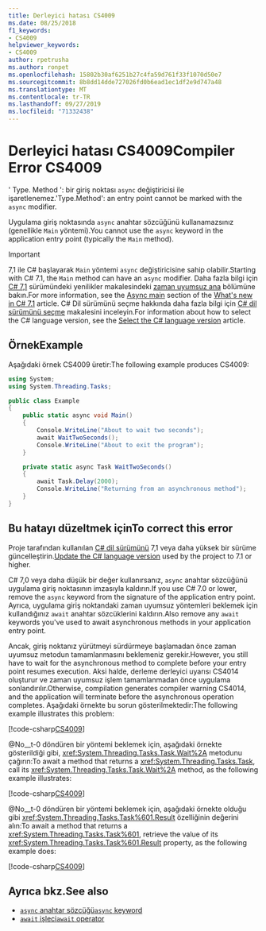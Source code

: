 ```yaml
---
title: Derleyici hatası CS4009
ms.date: 08/25/2018
f1_keywords:
- CS4009
helpviewer_keywords:
- CS4009
author: rpetrusha
ms.author: ronpet
ms.openlocfilehash: 15802b30af6251b27c4fa59d761f33f1070d50e7
ms.sourcegitcommit: 8b8dd14dde727026fd0b6ead1ec1df2e9d747a48
ms.translationtype: MT
ms.contentlocale: tr-TR
ms.lasthandoff: 09/27/2019
ms.locfileid: "71332438"
---
```

# <a name="compiler-error-cs4009"></a><span data-ttu-id="86fc2-102">Derleyici hatası CS4009</span><span class="sxs-lookup"><span data-stu-id="86fc2-102">Compiler Error CS4009</span></span>

<span data-ttu-id="86fc2-103">' Type. Method ': bir giriş noktası `async` değiştiricisi ile işaretlenemez.</span><span class="sxs-lookup"><span data-stu-id="86fc2-103">'Type.Method': an entry point cannot be marked with the `async` modifier.</span></span>

<span data-ttu-id="86fc2-104">Uygulama giriş noktasında `async` anahtar sözcüğünü kullanamazsınız (genellikle `Main` yöntemi).</span><span class="sxs-lookup"><span data-stu-id="86fc2-104">You cannot use the `async` keyword in the application entry point (typically the `Main` method).</span></span>

> [!IMPORTANT]
> <span data-ttu-id="86fc2-105">7,1 ile C# başlayarak `Main` yöntemi `async` değiştiricisine sahip olabilir.</span><span class="sxs-lookup"><span data-stu-id="86fc2-105">Starting with C# 7.1, the `Main` method can have an `async` modifier.</span></span> <span data-ttu-id="86fc2-106">Daha fazla bilgi için [ C# 7,1](../whats-new/csharp-7-1.md) sürümündeki yenilikler makalesindeki [zaman uyumsuz ana](../whats-new/csharp-7-1.md#async-main) bölümüne bakın.</span><span class="sxs-lookup"><span data-stu-id="86fc2-106">For more information, see the [Async main](../whats-new/csharp-7-1.md#async-main) section of the [What's new in C# 7.1](../whats-new/csharp-7-1.md) article.</span></span> <span data-ttu-id="86fc2-107">C# Dil sürümünü seçme hakkında daha fazla bilgi için [ C# dil sürümünü seçme](../language-reference/configure-language-version.md) makalesini inceleyin.</span><span class="sxs-lookup"><span data-stu-id="86fc2-107">For information about how to select the C# language version, see the [Select the C# language version](../language-reference/configure-language-version.md) article.</span></span>

## <a name="example"></a><span data-ttu-id="86fc2-108">Örnek</span><span class="sxs-lookup"><span data-stu-id="86fc2-108">Example</span></span>

<span data-ttu-id="86fc2-109">Aşağıdaki örnek CS4009 üretir:</span><span class="sxs-lookup"><span data-stu-id="86fc2-109">The following example produces CS4009:</span></span>

```csharp
using System;
using System.Threading.Tasks;

public class Example
{
    public static async void Main()
    {
        Console.WriteLine("About to wait two seconds");
        await WaitTwoSeconds();
        Console.WriteLine("About to exit the program");
    }

    private static async Task WaitTwoSeconds()
    {
        await Task.Delay(2000);
        Console.WriteLine("Returning from an asynchronous method");
    } 
}
```

## <a name="to-correct-this-error"></a><span data-ttu-id="86fc2-110">Bu hatayı düzeltmek için</span><span class="sxs-lookup"><span data-stu-id="86fc2-110">To correct this error</span></span>

<span data-ttu-id="86fc2-111">Proje tarafından kullanılan [ C# dil sürümünü](../language-reference/configure-language-version.md) 7,1 veya daha yüksek bir sürüme güncelleştirin.</span><span class="sxs-lookup"><span data-stu-id="86fc2-111">[Update the C# language version](../language-reference/configure-language-version.md) used by the project to 7.1 or higher.</span></span>

<span data-ttu-id="86fc2-112">C# 7,0 veya daha düşük bir değer kullanırsanız, `async` anahtar sözcüğünü uygulama giriş noktasının imzasıyla kaldırın.</span><span class="sxs-lookup"><span data-stu-id="86fc2-112">If you use C# 7.0 or lower, remove the `async` keyword from the signature of the application entry point.</span></span> <span data-ttu-id="86fc2-113">Ayrıca, uygulama giriş noktandaki zaman uyumsuz yöntemleri beklemek için kullandığınız `await` anahtar sözcüklerini kaldırın.</span><span class="sxs-lookup"><span data-stu-id="86fc2-113">Also remove any `await` keywords you've used to await asynchronous methods in your application entry point.</span></span> 

<span data-ttu-id="86fc2-114">Ancak, giriş noktanız yürütmeyi sürdürmeye başlamadan önce zaman uyumsuz metodun tamamlanmasını beklemeniz gerekir.</span><span class="sxs-lookup"><span data-stu-id="86fc2-114">However, you still have to wait for the asynchronous method to complete before your entry point resumes execution.</span></span> <span data-ttu-id="86fc2-115">Aksi halde, derleme derleyici uyarısı CS4014 oluşturur ve zaman uyumsuz işlem tamamlanmadan önce uygulama sonlandırılır.</span><span class="sxs-lookup"><span data-stu-id="86fc2-115">Otherwise, compilation generates compiler warning CS4014, and the application will terminate before the asynchronous operation completes.</span></span> <span data-ttu-id="86fc2-116">Aşağıdaki örnekte bu sorun gösterilmektedir:</span><span class="sxs-lookup"><span data-stu-id="86fc2-116">The following example illustrates this problem:</span></span>

[!code-csharp[CS4009](~/samples/snippets/csharp/misc/cs4009-1.cs)]

<span data-ttu-id="86fc2-117">@No__t-0 döndüren bir yöntemi beklemek için, aşağıdaki örnekte gösterildiği gibi, <xref:System.Threading.Tasks.Task.Wait%2A> metodunu çağırın:</span><span class="sxs-lookup"><span data-stu-id="86fc2-117">To await a method that returns a <xref:System.Threading.Tasks.Task>, call its <xref:System.Threading.Tasks.Task.Wait%2A> method, as the following example illustrates:</span></span>

[!code-csharp[CS4009](~/samples/snippets/csharp/misc/cs4009-2.cs)]

<span data-ttu-id="86fc2-118">@No__t-0 döndüren bir yöntemi beklemek için, aşağıdaki örnekte olduğu gibi <xref:System.Threading.Tasks.Task%601.Result> özelliğinin değerini alın:</span><span class="sxs-lookup"><span data-stu-id="86fc2-118">To await a method that returns a <xref:System.Threading.Tasks.Task%601>, retrieve the value of its <xref:System.Threading.Tasks.Task%601.Result> property, as the following example does:</span></span>

[!code-csharp[CS4009](~/samples/snippets/csharp/misc/cs4009-3.cs)]

## <a name="see-also"></a><span data-ttu-id="86fc2-119">Ayrıca bkz.</span><span class="sxs-lookup"><span data-stu-id="86fc2-119">See also</span></span>

- [<span data-ttu-id="86fc2-120">`async` anahtar sözcüğü</span><span class="sxs-lookup"><span data-stu-id="86fc2-120">`async` keyword</span></span>](../language-reference/keywords/async.md)
- [<span data-ttu-id="86fc2-121">`await` işleci</span><span class="sxs-lookup"><span data-stu-id="86fc2-121">`await` operator</span></span>](../language-reference/operators/await.md)
